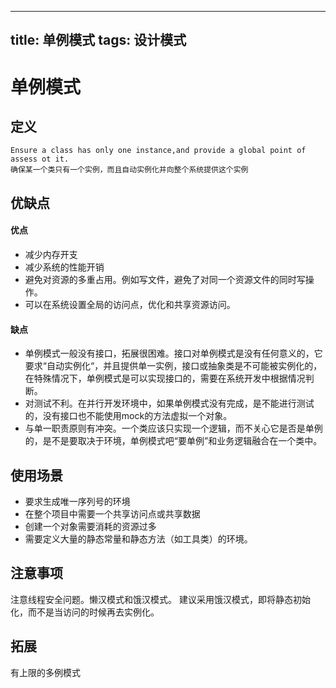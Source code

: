 --------------
title: 单例模式
tags: 设计模式
--------------

# 单例模式
## 定义
```
Ensure a class has only one instance,and provide a global point of assess ot it.
确保某一个类只有一个实例，而且自动实例化并向整个系统提供这个实例
```

## 优缺点
#### 优点
* 减少内存开支
* 减少系统的性能开销
* 避免对资源的多重占用。例如写文件，避免了对同一个资源文件的同时写操作。
* 可以在系统设置全局的访问点，优化和共享资源访问。

#### 缺点
* 单例模式一般没有接口，拓展很困难。接口对单例模式是没有任何意义的，它要求“自动实例化“，并且提供单一实例，接口或抽象类是不可能被实例化的，在特殊情况下，单例模式是可以实现接口的，需要在系统开发中根据情况判断。
* 对测试不利。在并行开发环境中，如果单例模式没有完成，是不能进行测试的，没有接口也不能使用mock的方法虚拟一个对象。
* 与单一职责原则有冲突。一个类应该只实现一个逻辑，而不关心它是否是单例的，是不是要取决于环境，单例模式吧“要单例”和业务逻辑融合在一个类中。

## 使用场景
* 要求生成唯一序列号的环境
* 在整个项目中需要一个共享访问点或共享数据
* 创建一个对象需要消耗的资源过多
* 需要定义大量的静态常量和静态方法（如工具类）的环境。

## 注意事项
注意线程安全问题。懒汉模式和饿汉模式。
建议采用饿汉模式，即将静态初始化，而不是当访问的时候再去实例化。

## 拓展
有上限的多例模式

